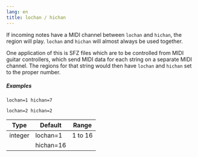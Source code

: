```yaml
---
lang: en
title: lochan / hichan
---
```

If incoming notes have a MIDI channel between `lochan` and `hichan`, the region
will play. `lochan` and `hichan` will almost always be used together.

One application of this is SFZ files which are to be controlled from MIDI guitar
controllers, which send MIDI data for each string on a separate MIDI channel.
The regions for that string would then have `lochan` and `hichan` set to the
proper number.

##### Examples

```
lochan=1 hichan=7

lochan=2 hichan=2
```

| Type    | Default   | Range     |
| ---     | ---       | ---       |
| integer | lochan=1  | 1 to 16   |
|         | hichan=16 |           |
